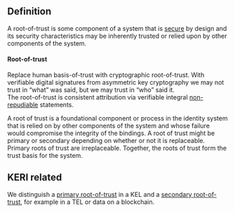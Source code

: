 ## Definition

A root-of-trust is some component of a system that is [secure](security) by design and its security characteristics may be inherently trusted or relied upon by other components of the system.


#### Root-of-trust

Replace human basis-of-trust with cryptographic root-of-trust. With verifiable digital signatures from asymmetric key cryptography we may not trust in “what” was said, but we may trust in “who” said it.  
The root-of-trust is consistent attribution via verifiable integral [non-repudiable](non-repudiable) statements.

A root of trust is a foundational component or process in the identity system that is relied on by other components of the system and whose failure would compromise the integrity of the bindings. A root of trust might be primary or secondary depending on whether or not it is replaceable. Primary roots of trust are irreplaceable. Together, the roots of trust form the trust basis for the system.

## KERI related
We distinguish a [primary root-of-trust](primary-root-of-trust) in a KEL and a [secondary root-of-trust](secondary-root-of-trust), for example in a TEL or data on a blockchain.